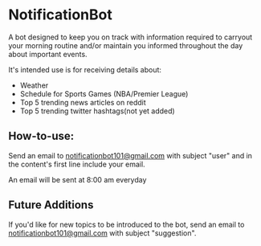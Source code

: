 # NotificationBot
A bot designed to keep you on track with information required to carryout your morning routine and/or maintain you informed throughout the day about important events.

It's intended use is for receiving details about:
* Weather
* Schedule for Sports Games (NBA/Premier League)
* Top 5 trending news articles on reddit
* Top 5 trending twitter hashtags(not yet added)

## How-to-use:
Send an email to notificationbot101@gmail.com with subject "user" and in the content's first line include your email.

An email will be sent at 8:00 am everyday

## Future Additions
If you'd like for new topics to be introduced to the bot, send an email to notificationbot101@gmail.com with subject "suggestion".